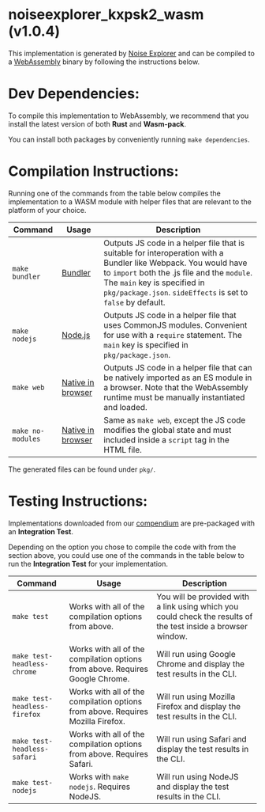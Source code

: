 # noiseexplorer_kxpsk2_wasm (v1.0.4)
This implementation is generated by [Noise Explorer](https://noiseexplorer.com) and can be compiled to a [WebAssembly](https://webassembly.org) binary by following the instructions below.

# Dev Dependencies:
To compile this implementation to WebAssembly, we recommend that you install the latest version of both
**Rust** and **Wasm-pack**.

You can install both packages by conveniently running
`make dependencies`.

# Compilation Instructions:

Running one of the commands from the table below compiles the implementation to a WASM module with helper files that are relevant to the platform of your choice.

| Command    | Usage | Description                                                                                                     |
|-----------|------------|-----------------------------------------------------------------------------------------------------|
| `make bundler` | [Bundler][bundlers] | Outputs JS code in a helper file that is suitable for interoperation with a Bundler like Webpack. You would have to `import` both the .js file and the `module`. The `main` key is specified in `pkg/package.json`. `sideEffects` is set to `false` by default. |
| `make nodejs` | [Node.js][deploy-nodejs] | Outputs JS code in a helper file that uses CommonJS modules. Convenient for use with a `require` statement. The `main` key is specified in `pkg/package.json`. |
| `make web` | [Native in browser][deploy-web] | Outputs JS code in a helper file that can be natively imported as an ES module in a browser. Note that the WebAssembly runtime must be manually instantiated and loaded. |
| `make no-modules` | [Native in browser][deploy-web] | Same as `make web`, except the JS code modifies the global state and must included inside a `script` tag in the HTML file.|

[deploy]: https://rustwasm.github.io/docs/wasm-bindgen/reference/deployment.html
[bundlers]: https://rustwasm.github.io/docs/wasm-bindgen/reference/deployment.html#bundlers
[deploy-nodejs]: https://rustwasm.github.io/docs/wasm-bindgen/reference/deployment.html#nodejs
[deploy-web]: https://rustwasm.github.io/docs/wasm-bindgen/reference/deployment.html#without-a-bundler

The generated files can be found under `pkg/`.

# Testing Instructions:

Implementations downloaded from our [compendium](https://noiseexplorer.com/patterns/) are pre-packaged with an **Integration Test**.

Depending on the option you chose to compile the code with from the section above, you could use one of the commands in the table below to run the **Integration Test** for your implementation.

| Command    | Usage | Description                                                                                                     |
|-----------|------------|-----------------------------------------------------------------------------------------------------|
| `make test` | Works with all of the compilation options from above. | You will be provided with a link using which you could check the results of the test inside a browser window. |
| `make test-headless-chrome` | Works with all of the compilation options from above. Requires Google Chrome. | Will run using Google Chrome and display the test results in the CLI. |
| `make test-headless-firefox` | Works with all of the compilation options from above. Requires Mozilla Firefox.|  Will run using Mozilla Firefox and display the test results in the CLI. |
| `make test-headless-safari` | Works with all of the compilation options from above. Requires Safari.|  Will run using Safari and display the test results in the CLI. |
| `make test-nodejs` | Works with `make nodejs`. Requires NodeJS. | Will run using NodeJS and display the test results in the CLI. |
